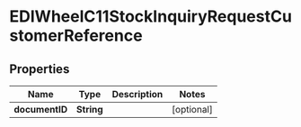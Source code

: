

# EDIWheelC11StockInquiryRequestCustomerReference


## Properties

| Name | Type | Description | Notes |
|------------ | ------------- | ------------- | -------------|
|**documentID** | **String** |  |  [optional] |



